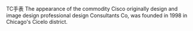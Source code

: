 TC手表
The appearance of the commodity Cisco originally design and image design professional design Consultants Co, was founded in 1998 in Chicago's Cicelo district.

